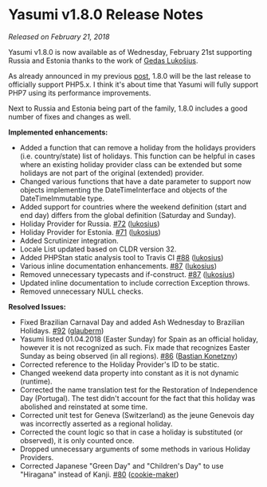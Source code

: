 # Yasumi v1.8.0 Release Notes

_Released on February 21, 2018_

Yasumi v1.8.0 is now available as of Wednesday, February 21st supporting Russia and Estonia thanks to the work of [Gedas Lukošius](https://github.com/lukosius).  

As already announced in my previous [post](https://www.yasumi.dev/blog/hello-time), 1.8.0 will be the last release to officially support PHP5.x. I think it&#039;s about time that Yasumi will fully support PHP7 using its performance improvements.

Next to Russia and Estonia being part of the family, 1.8.0 includes a good number of fixes and changes as well.

**Implemented enhancements:**
- Added a function that can remove a holiday from the holidays providers (i.e. country/state) list of holidays. This function can be helpful in cases where an existing holiday provider class can be extended but some holidays are not part of the original (extended) provider.
- Changed various functions that have a date parameter to support now objects implementing the DateTimeInterface and objects of the DateTimeImmutable type. 
- Added support for countries where the weekend definition (start and end day) differs from the global definition (Saturday and Sunday).
- Holiday Provider for Russia. [\#72](https://github.com/azuyalabs/yasumi/pull/72) ([lukosius](https://github.com/lukosius))
- Holiday Provider for Estonia. [\#71](https://github.com/azuyalabs/yasumi/pull/71) ([lukosius](https://github.com/lukosius))
- Added Scrutinizer integration.
- Locale List updated based on CLDR version 32. 
- Added PHPStan static analysis tool to Travis CI [\#88](https://github.com/azuyalabs/yasumi/pull/88) ([lukosius](https://github.com/lukosius))
- Various inline documentation enhancements. [\#87](https://github.com/azuyalabs/yasumi/pull/87) ([lukosius](https://github.com/lukosius))
- Removed unnecessary typecasts and if-construct. [\#87](https://github.com/azuyalabs/yasumi/pull/87) ([lukosius](https://github.com/lukosius))
- Updated inline documentation to include correction Exception throws.
- Removed unnecessary NULL checks.

**Resolved Issues:**
- Fixed Brazilian Carnaval Day and added Ash Wednesday to Brazilian Holidays. [\#92](https://github.com/azuyalabs/yasumi/pull/92) ([glauberm](https://github.com/glauberm))
- Yasumi listed 01.04.2018 (Easter Sunday) for Spain as an official holiday, however it is not recognized as such. Fix made that recognizes Easter Sunday as being observed (in all regions). [\#86](https://github.com/azuyalabs/yasumi/pull/86) ([Bastian Konetzny](https://github.com/bkonetzny))
- Corrected reference to the Holiday Provider&#039;s ID to be static.
- Changed weekend data property into constant as it is not dynamic (runtime). 
- Corrected the name translation test for the Restoration of Independence Day (Portugal). The test didn&#039;t account for the fact that this holiday was abolished and reinstated at some time.
- Corrected unit test for Geneva (Switzerland) as the jeune Genevois day was incorrectly asserted as a regional holiday.
- Corrected the count logic so that in case a holiday is substituted (or observed), it is only counted once.
- Dropped unnecessary arguments of some methods in various Holiday Providers.
- Corrected Japanese &quot;Green Day&quot; and &quot;Children&#039;s Day&quot; to use &quot;Hiragana&quot; instead of Kanji. [\#80](https://github.com/azuyalabs/yasumi/pull/80) ([cookie-maker](https://github.com/cookie-maker))

